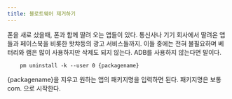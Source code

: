 ```yaml
---
title: 블로트웨어 제거하기
---
```

폰을 새로 샀을때, 폰과 함께 딸려 오는 앱들이 있다. 통신사나 기기 회사에서 딸려온 앱들과 페이스북을 비롯한 왓챠등의 광고 서비스들까지. 이들 중에는 전혀 불필요하며 베터리와 램은 많이 사용하지만 삭제도 되지 않는다. ADB를 사용하지 않는다면 말이다.



```{.no-highlight}
    pm uninstall -k --user 0 {packagename}
```
{packagename}을 지우고 원하는 앱의 패키지명을 입력하면 된다.
패키지명은 보통 com. 으로 시작한다.